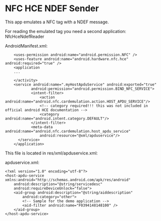 # NFC HCE NDEF Sender

This app emulates a NFC tag with a NDEF message.

For reading the emulated tag you need a second application: NfcHceNdefReader

AndroidManifest.xml:
```plaintext
    <uses-permission android:name="android.permission.NFC" />
    <uses-feature android:name="android.hardware.nfc.hce" android:required="true" />
    <application
    ...
    
    </activity>
    <service android:name=".myHostApduService" android:exported="true"
            android:permission="android.permission.BIND_NFC_SERVICE">
            <intent-filter>
                <action android:name="android.nfc.cardemulation.action.HOST_APDU_SERVICE"/>
                <!-- category required!!! this was not included in official android HCE documentation -->
                <category android:name="android.intent.category.DEFAULT"/>
            </intent-filter>
            <meta-data android:name="android.nfc.cardemulation.host_apdu_service"
                android:resource="@xml/apduservice"/>
      </service>
    </application>
```

This file is located in res/xml/apduservice.xml:

apduservice.xml:
```plaintext
<?xml version="1.0" encoding="utf-8"?>
<host-apdu-service xmlns:android="http://schemas.android.com/apk/res/android"
    android:description="@string/servicedesc"
    android:requireDeviceUnlock="false">
    <aid-group android:description="@string/aiddescription"
        android:category="other">
        <!-- Sample for the demo application -->
        <aid-filter android:name="F0394148148100" />
    </aid-group>
</host-apdu-service>
```



```plaintext

```



```plaintext

```